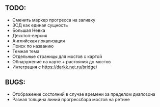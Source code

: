 ## TODO:
* Сменить маркер прогресса на заливку
* ЗСД как единая сущность
* Большая Невка
* Декстоп-версия
* Английская локализация
* Поиск по названию
* Темная тема
* Отдельные страницы для мостов с картой
* Обнаружение на карте + растояния до мостов
* Интеграция с https://darkk.net.ru/bridge/
## BUGS:
* Отображение состояний в случае времени за пределом диапозона
* Разная толщина линий прогрессбара мостов на ретине